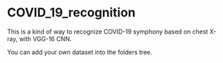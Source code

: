 # COVID_19_recognition
This is a kind of way to recognize COVID-19 symphony based on chest X-ray, with VGG-16 CNN.

You can add your own dataset into the folders tree.
